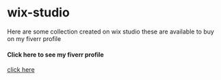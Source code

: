 # wix-studio
Here are some collection created on wix studio these are available to buy on my fiverr profile 
<h4>Click here to see my fiverr profile </h4>
<a href="https://www.fiverr.com/riya922003?up_rollout=true">click here </a>

